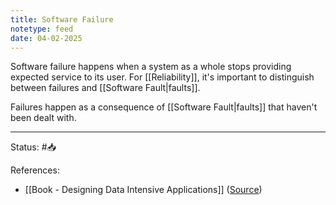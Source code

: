 ```yaml
---
title: Software Failure
notetype: feed
date: 04-02-2025
---
```


Software failure happens when a system as a whole stops providing expected service to its user. For [[Reliability]], it's important to distinguish between failures and [[Software Fault|faults]]. 

Failures happen as a consequence of [[Software Fault|faults]] that haven't been dealt with.

-----

Status: #📥

References:
- [[Book - Designing Data Intensive Applications]] ([Source](https://www.amazon.com/Designing-Data-Intensive-Applications-Reliable-Maintainable/dp/1449373321))
